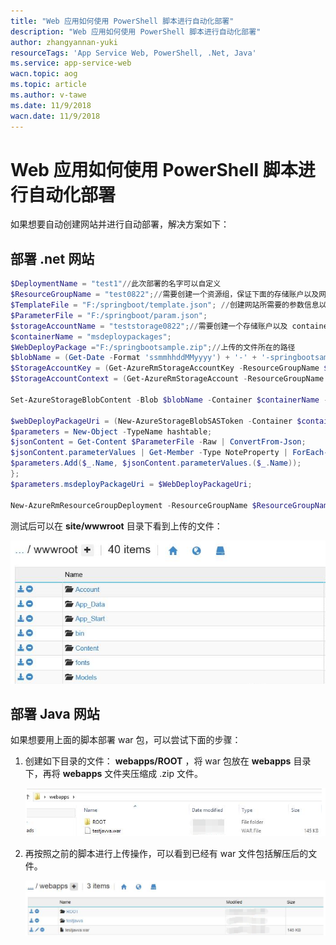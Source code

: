 ```yaml
---
title: "Web 应用如何使用 PowerShell 脚本进行自动化部署"
description: "Web 应用如何使用 PowerShell 脚本进行自动化部署"
author: zhangyannan-yuki
resourceTags: 'App Service Web, PowerShell, .Net, Java'
ms.service: app-service-web
wacn.topic: aog
ms.topic: article
ms.author: v-tawe
ms.date: 11/9/2018
wacn.date: 11/9/2018
---
```


# Web 应用如何使用 PowerShell 脚本进行自动化部署

如果想要自动创建网站并进行自动部署，解决方案如下：

## 部署 .net 网站

```powershell
$DeploymentName = "test1"//此次部署的名字可以自定义
$ResourceGroupName = "test0822";//需要创建一个资源组，保证下面的存储账户以及网站在这个资源组里面
$TemplateFile = "F:/springboot/template.json"; //创建网站所需要的参数信息以及关联的其他服务的信息，这个路径是本地测试的路径，可以自定义
$ParameterFile = "F:/springboot/param.json";
$storageAccountName = "teststorage0822";//需要创建一个存储账户以及 container ，因为文件是首先上传到存储账户中之后再上传到 web app
$containerName = "msdeploypackages";
$WebDeployPackage ="F:/springbootsample.zip";//上传的文件所在的路径
$blobName = (Get-Date -Format 'ssmmhhddMMyyyy') + '-' + '-springbootsample.zip';
$StorageAccountKey = (Get-AzureRmStorageAccountKey -ResourceGroupName $ResourceGroupName -Name $storageAccountName)[0].Value;
$StorageAccountContext = (Get-AzureRmStorageAccount -ResourceGroupName $ResourceGroupName -Name $storageAccountName).Context;

Set-AzureStorageBlobContent -Blob $blobName -Container $containerName -File $WebDeployPackage -Context $StorageAccountContext

$webDeployPackageUri = (New-AzureStorageBlobSASToken -Container $containerName -Blob $blobName -Permission r -FullUri -context $StorageAccountContext).ToString();
$parameters = New-Object -TypeName hashtable;
$jsonContent = Get-Content $ParameterFile -Raw | ConvertFrom-Json;
$jsonContent.parameterValues | Get-Member -Type NoteProperty | ForEach-Object {
$parameters.Add($_.Name, $jsonContent.parameterValues.($_.Name));
};
$parameters.msdeployPackageUri = $WebDeployPackageUri;

New-AzureRmResourceGroupDeployment -ResourceGroupName $ResourceGroupName -Name $DeploymentName -TemplateFile $TemplateFile -TemplateParameterObject $parameters -Force -Verbose; //使用 New-AzureRmResourceGroupDeployment 命令进行部署
```

测试后可以在 **site/wwwroot** 目录下看到上传的文件：

![root-file](media/aog-app-service-web-howto-auto-deploy-through-powershell-script/root-file.png "root-file")

## 部署 Java 网站

如果想要用上面的脚本部署 war 包，可以尝试下面的步骤：

1. 创建如下目录的文件： **webapps/ROOT** ，将 war 包放在 **webapps** 目录下，再将 **webapps** 文件夹压缩成 .zip 文件。

    ![webapps-root](media/aog-app-service-web-howto-auto-deploy-through-powershell-script/webapps-root.png "webapps-root")

2. 再按照之前的脚本进行上传操作，可以看到已经有 war 文件包括解压后的文件。

    ![war](media/aog-app-service-web-howto-auto-deploy-through-powershell-script/war.png "war")